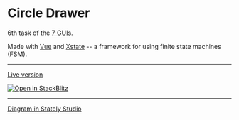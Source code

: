 # Circle Drawer

6th task of the [7 GUIs](https://eugenkiss.github.io/7guis/tasks/#circle).

Made with [Vue](https://vuejs.org/) and [Xstate](https://stately.ai/docs) -- a framework for using finite state machines (FSM).

---
[Live version](https://tsxoxo.github.io/7GUIs-Xstate-Vue--6.Circles/)

[![Open in StackBlitz](https://developer.stackblitz.com/img/open_in_stackblitz.svg)](https://stackblitz.com/github/tsxoxo/7GUIs-Xstate-Vue--6.Circles)

---

[Diagram in Stately Studio](https://stately.ai/registry/editor/80117a6e-b259-4138-b722-9e0c12d5231b?machineId=357df729-eacd-4006-a15a-59f5b92a6bdc)
